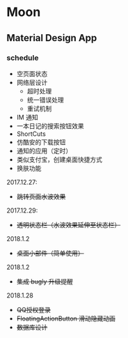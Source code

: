 # Moon

## Material Design App

### schedule


- 空页面状态
- 网络层设计
    - 超时处理
    - 统一错误处理
    - 重试机制
- IM 通知
- 一本日记的搜索按钮效果
- ShortCuts
- 仿酷安的下载按钮
- 通知的应用（定时）
- 类似支付宝，创建桌面快捷方式
- 换肤功能

2017.12.27:

- ~~跳转页面水波效果~~

2017.12.29:

- ~~透明状态栏（水波效果延伸至状态栏）~~

2018.1.2

- ~~桌面小部件（简单使用）~~

2018.1.2

- ~~集成 bugly 升级提醒~~

2018.1.28

- ~~QQ授权登录~~
- ~~FloatingActionButton 滑动隐藏动画~~
- ~~数据库设计~~
